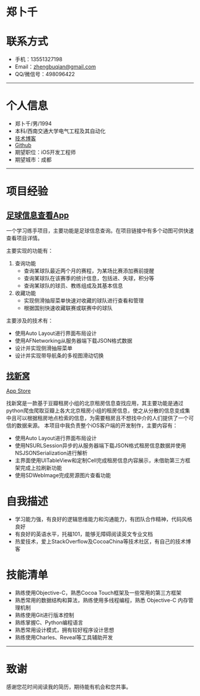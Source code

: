 # 郑卜千


# 联系方式

- 手机：13551327198
- Email：zhengbuqian@gmail.com
- QQ/微信号：498096422

---

# 个人信息

 - 郑卜千/男/1994 
 - 本科/西南交通大学电气工程及其自动化 
 - [技术博客](http://zhengbuqian.me)
 - [Github](http://github.com/zhengbuqian)
 - 期望职位：iOS开发工程师
 - 期望城市：成都

---

# 项目经验

## [足球信息查看App](https://github.com/zhengbuqian/FootballInfo)

一个学习练手项目，主要功能是足球信息查询。在项目链接中有多个动图可供快速查看项目详情。 

主要实现的功能有： 

1. 查询功能 
    - 查询某球队最近两个月的赛程，为某场比赛添加赛前提醒 
    - 查询某球队在该赛季的统计信息，包括进、失球，积分等 
    - 查询某球队的球员、教练组成及其基本信息 
2. 收藏功能
    - 实现侧滑抽屉菜单快速对收藏的球队进行查看和管理 
    - 根据国别快速收藏联赛或联赛中的球队 

主要涉及的技术有： 

 - 使用Auto Layout进行界面布局设计 
 - 使用AFNetworking从服务器端下载JSON格式数据 
 - 设计并实现侧滑抽屉菜单 
 - 设计并实现带导航条的多视图滑动切换

## [找新窝](https://github.com/zhengbuqian/Zhaoxinwo)

[App Store](https://itunes.apple.com/cn/app/zhao-xin-wo/id1086589862?l=en&mt=8)

找新窝是一款基于豆瓣租房小组的北京租房信息查找应用，其主要功能是通过python爬虫爬取豆瓣上各大北京租房小组的租房信息，使之从分散的信息变成集中且可以根据租房地点检索的信息，为需要租房且不想找中介的人们提供了一个可信的数据来源。 
本项目中我负责整个iOS客户端的开发制作，主要内容有：

 - 使用Auto Layout进行界面布局设计 
 - 使用NSURLSession异步的从服务器端下载JSON格式租房信息数据并使用NSJSONSerialization进行解析 
 - 主界面使用UITableView和定制Cell完成租房信息内容展示，未借助第三方框架完成上拉刷新功能 
 - 使用SDWebImage完成房源图片查看功能 

# 自我描述

 - 学习能力强，有良好的逻辑思维能力和沟通能力，有团队合作精神，代码风格良好 
 - 有良好的英语水平，托福101，能够无障碍阅读英文专业文档 
 - 热爱技术，爱上StackOverflow及CocoaChina等技术社区，有自己的技术博客

# 技能清单

 - 熟练使用Objective-C，熟悉Cocoa Touch框架及一些常用的第三方框架 
 - 熟悉常用的数据结构和算法，熟练使用多线程编程，熟悉 Objective-C 内存管理机制 
 - 熟练使用Git进行版本控制 
 - 熟练掌握C、Python编程语言 
 - 熟悉常用设计模式，拥有较好程序设计思想 
 - 熟练使用Charles、Reveal等工具辅助开发


---

# 致谢
感谢您花时间阅读我的简历，期待能有机会和您共事。
